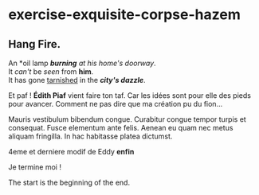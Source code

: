 # exercise-exquisite-corpse-hazem
## Hang Fire.
An *oil lamp ***burning*** *at his home's doorway*.  
It *can't* be *seen* from **him**.  
It has gone [tarnished](https://medium.com/3-lines-story/hang-fire-fe4868364805) in the ***city's dazzle***.  

Et paf ! **Édith Piaf** vient faire ton taf.
Car les idées sont pour elle des pieds pour avancer.
Comment ne pas dire que ma création pu du fion...

Mauris vestibulum bibendum congue. Curabitur congue tempor turpis et consequat. 
Fusce elementum ante felis. Aenean eu quam nec metus aliquam fringilla. 
In hac habitasse platea dictumst.

4eme et derniere modif de Eddy __enfin__

Je termine moi !

The start is the beginning of the end.
